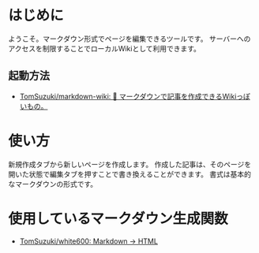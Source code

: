 # はじめに
ようこそ。マークダウン形式でページを編集できるツールです。
サーバーへのアクセスを制限することでローカルWikiとして利用できます。

## 起動方法
- [TomSuzuki/markdown-wiki: 📃 マークダウンで記事を作成できるWikiっぽいもの。](https://github.com/TomSuzuki/markdown-wiki)

# 使い方
新規作成タブから新しいページを作成します。
作成した記事は、そのページを開いた状態で編集タブを押すことで書き換えることができます。
書式は基本的なマークダウンの形式です。

# 使用しているマークダウン生成関数
- [TomSuzuki/white600: Markdown → HTML](https://github.com/TomSuzuki/white600)

